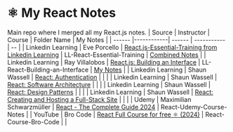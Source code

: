 # ⚛️ My React Notes

Main repo where I merged all my React.js notes.
| Source | Instructor | Course | Folder Name | My Notes |
| ------ |------------| ------ | ----------- | -- |
| Linkedin Learning | Eve Porcello | [React.js-Essential-Training from Linkedin Learning](https://www.linkedin.com/learning/react-js-essential-training-14836121/) | LL-React-Essential-Training | [Combined Notes](LL-React-Essential-Training\My-Notes\combine-md-files\combined-notes.md) |
| Linkedin Learning | Ray Villalobos | [React.js: Building an Interface](https://www.linkedin.com/learning/react-js-building-an-interface-8551484?u=2174970) | LL-React-Building-an-Interface | [My Notes](LL-React-Building-an-Interface/my-notes/my-notes.md) |
| Linkedin Learning | Shaun Wassell | [React: Authentication](https://www.linkedin.com/learning/react-authentication?u=2174970) | | |
| Linkedin Learning | Shaun Wassell | [React: Software Architecture](https://www.linkedin.com/learning/react-software-architecture?u=2174970) | | |
| Linkedin Learning | Shaun Wassell | [React: Design Patterns](https://www.linkedin.com/learning/react-design-patterns?u=2174970) | | |
| Linkedin Learning | Shaun Wassell | [React: Creating and Hosting a Full-Stack Site](https://www.linkedin.com/learning/react-creating-and-hosting-a-full-stack-site-15153869?u=2174970) | | |
| Udemy | Maximilian Schwarzmüller | [React - The Complete Guide 2024](https://www.udemy.com/course/react-the-complete-guide-incl-redux/?couponCode=KEEPLEARNING) | React-Udemy-Course-Notes |
| YouTube | Bro Code | [React Full Course for free ⚛️ (2024)](https://www.youtube.com/watch?v=CgkZ7MvWUAA) | React-Course-Bro-Code | |
